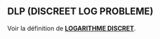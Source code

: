 ## DLP (DISCREET LOG PROBLEME)

Voir la définition de [**LOGARITHME DISCRET**](/dictionnaire/L.md#logarithme-discret).

